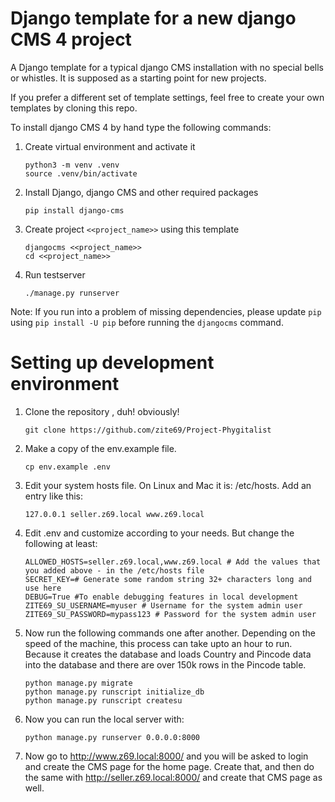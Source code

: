 # Django template for a new django CMS 4 project

A Django template for a typical django CMS installation with no 
special bells or whistles. It is supposed as a starting point 
for new projects.

If you prefer a different set of template settings, feel free to 
create your own templates by cloning this repo.

To install django CMS 4 by hand type the following commands:

1. Create virtual environment and activate it
   ```
   python3 -m venv .venv
   source .venv/bin/activate
   ```
2. Install Django, django CMS and other required packages
   ```
   pip install django-cms
   ```
3. Create project `<<project_name>>` using this template
   ```
   djangocms <<project_name>>
   cd <<project_name>>
   ```
4. Run testserver
   ```
   ./manage.py runserver
   ```

Note: If you run into a problem of missing dependencies, please
update `pip` using `pip install -U pip` before running the 
`djangocms` command.

# Setting up development environment

1. Clone the repository , duh! obviously!
    ```
    git clone https://github.com/zite69/Project-Phygitalist
    ```
2. Make a copy of the env.example file.
    ```
    cp env.example .env
    ```
3. Edit your system hosts file. On Linux and Mac it is: /etc/hosts. Add an entry like this:
    ```
    127.0.0.1 seller.z69.local www.z69.local
    ```
4. Edit .env and customize according to your needs. But change the following at least:
    ```
    ALLOWED_HOSTS=seller.z69.local,www.z69.local # Add the values that you added above - in the /etc/hosts file
    SECRET_KEY=# Generate some random string 32+ characters long and use here
    DEBUG=True #To enable debugging features in local development
    ZITE69_SU_USERNAME=myuser # Username for the system admin user
    ZITE69_SU_PASSWORD=mypass123 # Password for the system admin user
    ```
5. Now run the following commands one after another. Depending on the speed of the machine, this process can take upto an hour to run. Because it creates the database and loads Country and Pincode data into the database and there are over 150k rows in the Pincode table.
    ```
    python manage.py migrate
    python manage.py runscript initialize_db
    python manage.py runscript createsu
    ```
6. Now you can run the local server with:
    ```
    python manage.py runserver 0.0.0.0:8000
    ```
7. Now go to http://www.z69.local:8000/ and you will be asked to login and create the CMS page for the home page. Create that, and then do the same with http://seller.z69.local:8000/ and create that CMS page as well.
